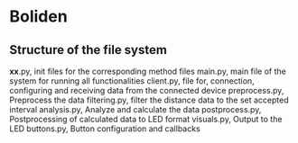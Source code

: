 # Boliden

## Structure of the file system

__xx__.py, init files for the corresponding method files
main.py, main file of the system for running all functionalities
client.py, file for, connection, configuring and receiving data from the connected device 
preprocess.py, Preprocess the data
filtering.py, filter the distance data to the set accepted interval
analysis.py, Analyze and calculate the data
postprocess.py, Postprocessing of calculated data to LED format
visuals.py, Output to the LED
buttons.py, Button configuration and callbacks
